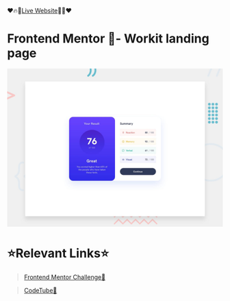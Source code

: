 ❤️🔥🔗[Live Website](https://flashscript-workitlandingpage.netlify.app/)🔗🔥❤️

# Frontend Mentor 🧭- Workit landing page
![Design preview for the Blog preview card coding challenge](./src/assets/screenshots/desktop-preview.jpg)

# ⭐Relevant Links⭐
> [Frontend Mentor Challenge🧐](https://www.frontendmentor.io/challenges/results-summary-component-CE_K6s0maV)

>[CodeTube💖](https://codetube-flashscript.netlify.app/)</h1>